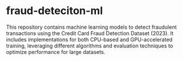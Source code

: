 # fraud-deteciton-ml
This repository contains machine learning models to detect fraudulent transactions using the Credit Card Fraud Detection Dataset (2023). It includes implementations for both CPU-based and GPU-accelerated training, leveraging different algorithms and evaluation techniques to optimize performance for large datasets.
